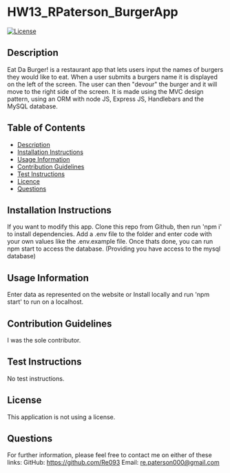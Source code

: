 # HW13_RPaterson_BurgerApp
[![License](https://img.shields.io/badge/License-None%20-lightgrey.svg)]()
## Description
Eat Da Burger! is a restaurant app that lets users input the names of burgers they would like to eat. When a user submits a burgers name it is displayed on the left of the screen. The user can then "devour" the burger and it will move to the right side of the screen. It is made using the MVC design pattern, using an ORM with node JS, Express JS, Handlebars and the MySQL database.
## Table of Contents
- [Description](#Description)
- [Installation Instructions](#Installation-Instructions)
- [Usage Information](#Usage-Information)
- [Contribution Guidelines](#Contribution-Guidelines)
- [Test Instructions](#Test-Instructions)
- [Licence](#Licence)
- [Questions](#Questions)
## Installation Instructions
If you want to modify this app. Clone this repo from Github, then run 'npm i' to install dependencies. Add a .env file to the folder and enter code with your own values like the .env.example file. Once thats done, you can run npm start to access the database. (Providing you have access to the mysql database)
## Usage Information
Enter data as represented on the website or Install locally and run 'npm start' to run on a localhost.
## Contribution Guidelines
I was the sole contributor.
## Test Instructions
No test instructions.
## License
This application is not using a license.
## Questions
For further information, please feel free to contact me on either of these links:
GitHub: https://github.com/Re093
Email: re.paterson000@gmail.com